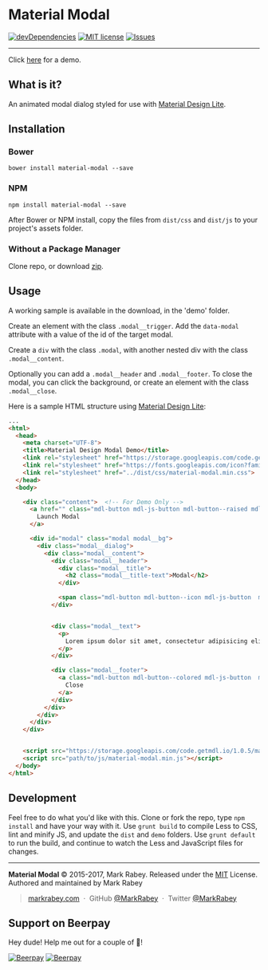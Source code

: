 Material Modal
==============
[![devDependencies](https://david-dm.org/MarkRabey/material-modal/dev-status.svg)](https://david-dm.org/MarkRabey/material-modal#info=devDependencies&view=table) [![MIT license](http://img.shields.io/badge/license-MIT-brightgreen.svg)](http://opensource.org/licenses/MIT) [![Issues](http://img.shields.io/github/issues/MarkRabey/material-modal.svg)]( https://github.com/MarkRabey/material-modal/issues )
___

Click [here](http://markrabey.github.io/material-modal/) for a demo.

## What is it?
An animated modal dialog styled for use with [Material Design Lite].

## Installation
### Bower

	bower install material-modal --save

### NPM

	npm install material-modal --save

After Bower or NPM install, copy the files from `dist/css` and `dist/js` to your project's assets folder.

### Without a Package Manager
Clone repo, or download [zip](https://github.com/MarkRabey/material-modal/archive/master.zip).

## Usage
A working sample is available in the download, in the 'demo' folder.

Create an element with the class `.modal__trigger`. Add the `data-modal` attribute with a value of the id of the target modal.

Create a `div` with the class `.modal`, with another nested div with the class `.modal__content`.

Optionally you can add a `.modal__header` and `.modal__footer`. To close the modal, you can click the background, or create an element with the class `.modal__close`.

Here is a sample HTML structure using [Material Design Lite]:

```html
...
<html>
  <head>
    <meta charset="UTF-8">
    <title>Material Design Modal Demo</title>
    <link rel="stylesheet" href="https://storage.googleapis.com/code.getmdl.io/1.0.5/material.indigo-pink.min.css"> <!-- Default MDL CSS -->
    <link rel="stylesheet" href="https://fonts.googleapis.com/icon?family=Material+Icons">  <!-- MDL Icons -->
    <link rel="stylesheet" href="../dist/css/material-modal.min.css">
  </head>
  <body>

    <div class="content">  <!-- For Demo Only -->
      <a href="" class="mdl-button mdl-js-button mdl-button--raised mdl-js-ripple-effect mdl-button--colored modal__trigger" data-modal="#modal">
        Launch Modal
      </a>

      <div id="modal" class="modal modal__bg">
        <div class="modal__dialog">
          <div class="modal__content">
            <div class="modal__header">
              <div class="modal__title">
                <h2 class="modal__title-text">Modal</h2>
              </div>

              <span class="mdl-button mdl-button--icon mdl-js-button  material-icons  modal__close"></span>
            </div>


            <div class="modal__text">
              <p>
                Lorem ipsum dolor sit amet, consectetur adipisicing elit. Debitis laboriosam accusantium facere suscipit, alias accusamus corrupti consequatur at porro, voluptates commodi sed omnis voluptatem, ex officiis illum, architecto fugiat id?
              </p>
            </div>

            <div class="modal__footer">
              <a class="mdl-button mdl-button--colored mdl-js-button  modal__close">
                Close
              </a>
            </div>
          </div>
        </div>
      </div>
    </div>


    <script src="https://storage.googleapis.com/code.getmdl.io/1.0.5/material.min.js"></script> <!-- MDL JavaScript -->
    <script src="path/to/js/material-modal.min.js"></script>
  </body>
</html>
```

## Development
Feel free to do what you'd like with this. Clone or fork the repo, type `npm install` and have your way with it. Use `grunt build` to compile Less to CSS, lint and minify JS, and update the `dist` and `demo` folders. Use `grunt default` to run the build, and continue to watch the Less and JavaScript files for changes.


---
**Material Modal** © 2015-2017, Mark Rabey. Released under the [MIT] License.<br>
Authored and maintained by Mark Rabey

> [markrabey.com](http://markrabey.com) &nbsp;&middot;&nbsp;
> GitHub [@MarkRabey](https://github.com/MarkRabey) &nbsp;&middot;&nbsp;
> Twitter [@MarkRabey](https://twitter.com/MarkRabey)

[MIT]: http://mit-license.org/
[Material Design Lite]: http://getmdl.io

## Support on Beerpay
Hey dude! Help me out for a couple of :beers:!

[![Beerpay](https://beerpay.io/MarkRabey/material-modal/badge.svg?style=beer-square)](https://beerpay.io/MarkRabey/material-modal)  [![Beerpay](https://beerpay.io/MarkRabey/material-modal/make-wish.svg?style=flat-square)](https://beerpay.io/MarkRabey/material-modal?focus=wish)
